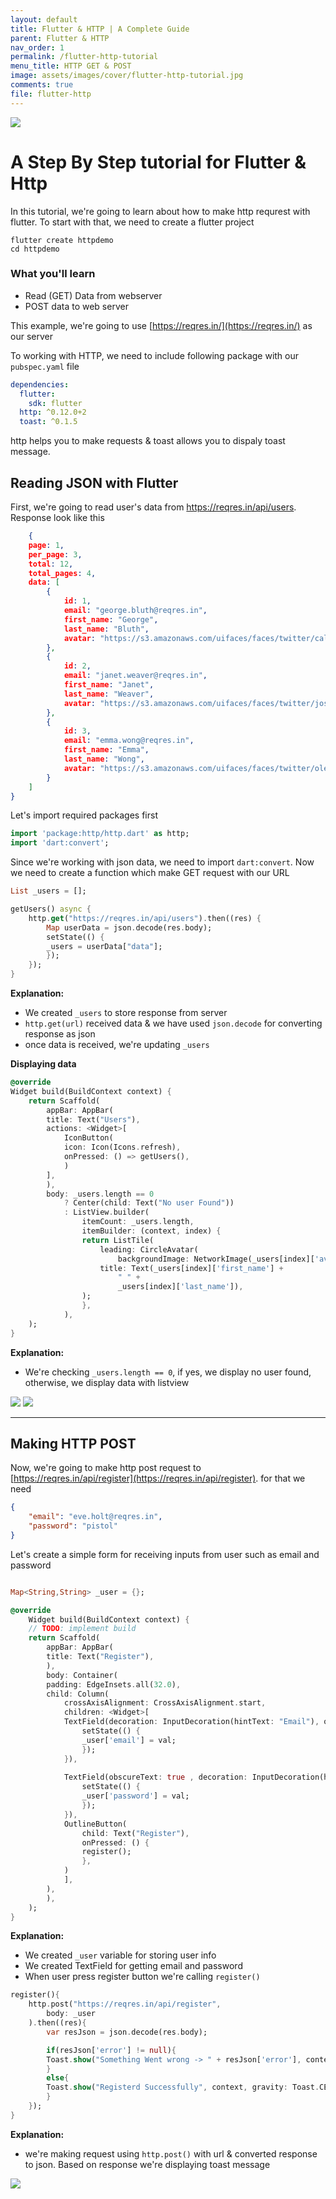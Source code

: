 ```yaml
---
layout: default
title: Flutter & HTTP | A Complete Guide
parent: Flutter & HTTP
nav_order: 1
permalink: /flutter-http-tutorial
menu_title: HTTP GET & POST
image: assets/images/cover/flutter-http-tutorial.jpg
comments: true
file: flutter-http
---
```


<img src="assets/images/cover/flutter-http-tutorial.jpg">

# A Step By Step tutorial for Flutter & Http

In this tutorial, we're going to learn about how to make http requrest with flutter. To start with that, we need to create a flutter project

    flutter create httpdemo
    cd httpdemo


### What you'll learn

- Read (GET) Data from webserver
- POST data to web server

This example, we're going to use [https://reqres.in/](https://reqres.in/) as our server

To working with HTTP, we need to include following package with our `pubspec.yaml` file

```yaml
dependencies:
  flutter:
    sdk: flutter
  http: ^0.12.0+2
  toast: ^0.1.5
```

http helps you to make requests & toast allows you to dispaly toast message.

## Reading JSON with Flutter

First, we're going to read user's data from https://reqres.in/api/users. Response look like this

```json
    {
    page: 1,
    per_page: 3,
    total: 12,
    total_pages: 4,
    data: [
        {
            id: 1,
            email: "george.bluth@reqres.in",
            first_name: "George",
            last_name: "Bluth",
            avatar: "https://s3.amazonaws.com/uifaces/faces/twitter/calebogden/128.jpg"
        },
        {
            id: 2,
            email: "janet.weaver@reqres.in",
            first_name: "Janet",
            last_name: "Weaver",
            avatar: "https://s3.amazonaws.com/uifaces/faces/twitter/josephstein/128.jpg"
        },
        {
            id: 3,
            email: "emma.wong@reqres.in",
            first_name: "Emma",
            last_name: "Wong",
            avatar: "https://s3.amazonaws.com/uifaces/faces/twitter/olegpogodaev/128.jpg"
        }
    ]
}

```

Let's import required packages first

```dart
import 'package:http/http.dart' as http;
import 'dart:convert';
```

Since we're working with json data, we need to import `dart:convert`. Now we need to create a function which make GET request with our URL

```dart
List _users = [];

getUsers() async {
    http.get("https://reqres.in/api/users").then((res) {
        Map userData = json.decode(res.body);
        setState(() {
        _users = userData["data"];
        });
    });
}
```
**Explanation:**

- We created `_users` to store response from server
- `http.get(url)` received data & we have used `json.decode` for converting response as json
- once data is received, we're updating `_users`

**Displaying data**

```dart
@override
Widget build(BuildContext context) {
    return Scaffold(
        appBar: AppBar(
        title: Text("Users"),
        actions: <Widget>[
            IconButton(
            icon: Icon(Icons.refresh),
            onPressed: () => getUsers(),
            )
        ],
        ),
        body: _users.length == 0
            ? Center(child: Text("No user Found"))
            : ListView.builder(
                itemCount: _users.length,
                itemBuilder: (context, index) {
                return ListTile(
                    leading: CircleAvatar(
                        backgroundImage: NetworkImage(_users[index]['avatar'])),
                    title: Text(_users[index]['first_name'] +
                        " " +
                        _users[index]['last_name']),
                );
                },
            ),
    );
}
```

**Explanation:**

- We're checking `_users.length == 0`, if yes, we display no user found, otherwise, we display data with listview

<img src="/assets/images/screenshots/http/flutter-http-get1.png"> <img src="/assets/images/screenshots/http/flutter-http-get2.png">

---

## Making HTTP POST

Now, we're going to make http post request to [https://reqres.in/api/register](https://reqres.in/api/register). for that we need 

```json
{
    "email": "eve.holt@reqres.in",
    "password": "pistol"
}
```

Let's create a simple form for receiving inputs from user such as email and password

```dart

Map<String,String> _user = {};

@override
    Widget build(BuildContext context) {
    // TODO: implement build
    return Scaffold(
        appBar: AppBar(
        title: Text("Register"),
        ),
        body: Container(
        padding: EdgeInsets.all(32.0),
        child: Column(
            crossAxisAlignment: CrossAxisAlignment.start,
            children: <Widget>[
            TextField(decoration: InputDecoration(hintText: "Email"), onChanged:(val){
                setState(() {
                _user['email'] = val;
                });
            }),
            
            TextField(obscureText: true , decoration: InputDecoration(hintText: "Password"), onChanged:(val){
                setState(() {
                _user['password'] = val;
                });
            }),
            OutlineButton(
                child: Text("Register"),
                onPressed: () {
                register();
                },
            )
            ],
        ),
        ),
    );
}
```
**Explanation:**

- We created `_user` variable for storing user info
- We created TextField for getting email and password
- When user press register button we're calling `register()`

```dart
register(){
    http.post("https://reqres.in/api/register",
        body: _user 
    ).then((res){
        var resJson = json.decode(res.body);

        if(resJson['error'] != null){
        Toast.show("Something Went wrong -> " + resJson['error'], context, gravity: Toast.CENTER);
        }
        else{
        Toast.show("Registerd Successfully", context, gravity: Toast.CENTER);
        }
    });
}
```
**Explanation:**
- we're making request using `http.post()` with url & converted response to json. Based on response we're displaying toast message

<img src="/assets/images/screenshots/http/flutter-http-post.png">